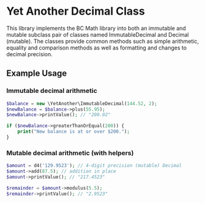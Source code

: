 # Yet Another Decimal Class

This library implements the BC Math library into both an immutable
and mutable subclass pair of classes named ImmutableDecimal and
Decimal (mutable). The classes provide common methods such as
simple arithmetic, equality and comparison methods as well
as formatting and changes to decimal precision.

## Example Usage

### Immutable decimal arithmetic

```php
$balance = new \YetAnother\ImmutableDecimal(144.52, 2);
$newBalance = $balance->plus(55.95);
$newBalance->printValue(); // "200.02"

if ($newBalance->greaterThanOrEqual(200)) {
    print("New balance is at or over $200.");
}
```

### Mutable decimal arithmetic (with helpers)

```php
$amount = d4('129.9523'); // 4-digit precision (mutable) Decimal
$amount->add(87.5); // addition in place
$amount->printValue(); // "217.4523"

$remainder = $amount->modulus(5.5);
$remainder->printValue(); // "2.9523"
```

